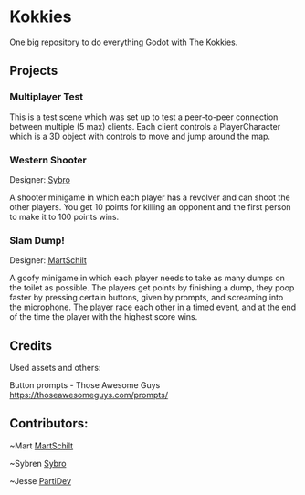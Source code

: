 # Kokkies
One big repository to do everything Godot with The Kokkies.

## Projects
### Multiplayer Test
This is a test scene which was set up to test a peer-to-peer connection between multiple (5 max) clients. Each client controls a PlayerCharacter which is a 3D object with controls to move and jump around the map.

### Western Shooter
Designer: [Sybro](https://github.com/Sybro)

A shooter minigame in which each player has a revolver and can shoot the other players. You get 10 points for killing an opponent and the first person to make it to 100 points wins.

### Slam Dump!
Designer: [MartSchilt](https://github.com/MartSchilt)

A goofy minigame in which each player needs to take as many dumps on the toilet as possible. The players get points by finishing a dump, they poop faster by pressing certain buttons, given by prompts, and screaming into the microphone. The player race each other in a timed event, and at the end of the time the player with the highest score wins.

## Credits
Used assets and others:

Button prompts - Those Awesome Guys
https://thoseawesomeguys.com/prompts/

## Contributors:
~Mart
[MartSchilt](https://github.com/MartSchilt)

~Sybren
[Sybro](https://github.com/Sybro)

~Jesse
[PartiDev](https://github.com/PartiDev)
